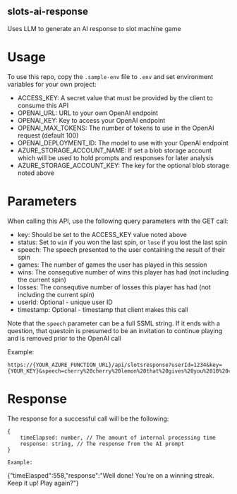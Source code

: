 ## slots-ai-response
Uses LLM to generate an AI response to slot machine game

# Usage
To use this repo, copy the `.sample-env` file to `.env` and set environment variables for your own project:

* ACCESS_KEY: A secret value that must be provided by the client to consume this API
* OPENAI_URL: URL to your own OpenAI endpoint
* OPENAI_KEY: Key to access your OpenAI endpoint
* OPENAI_MAX_TOKENS: The number of tokens to use in the OpenAI request (default 100)
* OPENAI_DEPLOYMENT_ID: The model to use with your OpenAI endpoint
* AZURE_STORAGE_ACCOUNT_NAME: If set a blob storage account which will be used to hold prompts and responses for later analysis
* AZURE_STORAGE_ACCOUNT_KEY: The key for the optional blob storage noted above

# Parameters
When calling this API, use the following query parameters with the GET call:

* key: Should be set to the ACCESS_KEY value noted above
* status: Set to `win` if you won the last spin, or `lose` if you lost the last spin
* speech: The speech presented to the user containing the result of their spin
* games: The number of games the user has played in this session
* wins: The consequtive number of wins this player has had (not including the current spin)
* losses: The consequtive number of losses this player has had (not including the current spin)
* userId: Optional - unique user ID
* timestamp: Optional - timestamp that client makes this call

Note that the `speech` parameter can be a full SSML string. If it ends with a question, that questoin is presumed to be an invitation to continue playing and is removed prior to the OpenAI call

Example:

```
https://{YOUR_AZURE_FUNCTION_URL}/api/slotsresponse?userId=1234&key={YOUR_KEY}&speech=cherry%20cherry%20lemon%20that%20gives%20you%2010%20coins%56%20Try%20again%3F&games=10&wins=1&losses=0&status=win
```

# Response
The response for a successful call will be the following:

```
{
    timeElapsed: number, // The amount of internal processing time
    response: string, // The response from the AI prompt
}

Example:

```
{"timeElasped":558,"response":"Well done! You're on a winning streak. Keep it up! Play again?"}
```
